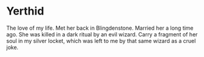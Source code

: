 # Yerthid

The love of my life. Met her back in Blingdenstone. Married her a long time ago. She was killed in a dark ritual by an evil wizard. Carry a fragment of her soul in my silver locket, which was left to me by that same wizard as a cruel joke.